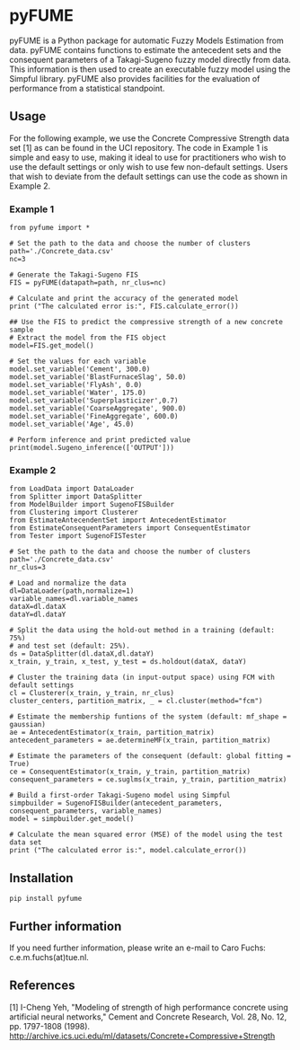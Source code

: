 # pyFUME

pyFUME is a Python package for automatic Fuzzy Models Estimation from data.
pyFUME contains functions to estimate the antecedent sets and the consequent parameters of a Takagi-Sugeno fuzzy model directly from data. This information is then used to create an executable fuzzy model using the Simpful library.
pyFUME also provides facilities for the evaluation of performance from a statistical standpoint.

## Usage
For the following example, we use the Concrete Compressive Strength data set [1] as can be found in the UCI repository.
The  code  in  Example 1  is  simple  and  easy  to  use,  making it  ideal  to  use  for  practitioners  who  wish  to  use  the  default settings or only wish to use few non-default settings. 
Users that wish to deviate from  the  default  settings  can  use  the code  as shown  in  Example 2.

### Example 1
```
from pyfume import *

# Set the path to the data and choose the number of clusters
path='./Concrete_data.csv'
nc=3

# Generate the Takagi-Sugeno FIS
FIS = pyFUME(datapath=path, nr_clus=nc)

# Calculate and print the accuracy of the generated model
print ("The calculated error is:", FIS.calculate_error())

## Use the FIS to predict the compressive strength of a new concrete sample
# Extract the model from the FIS object
model=FIS.get_model()

# Set the values for each variable
model.set_variable('Cement', 300.0)
model.set_variable('BlastFurnaceSlag', 50.0)
model.set_variable('FlyAsh', 0.0)
model.set_variable('Water', 175.0)
model.set_variable('Superplasticizer',0.7)
model.set_variable('CoarseAggregate', 900.0)
model.set_variable('FineAggregate', 600.0)
model.set_variable('Age', 45.0)

# Perform inference and print predicted value
print(model.Sugeno_inference(['OUTPUT']))
```

### Example 2

```
from LoadData import DataLoader
from Splitter import DataSplitter
from ModelBuilder import SugenoFISBuilder
from Clustering import Clusterer
from EstimateAntecendentSet import AntecedentEstimator
from EstimateConsequentParameters import ConsequentEstimator
from Tester import SugenoFISTester

# Set the path to the data and choose the number of clusters
path='./Concrete_data.csv'
nr_clus=3

# Load and normalize the data
dl=DataLoader(path,normalize=1)
variable_names=dl.variable_names 
dataX=dl.dataX
dataY=dl.dataY

# Split the data using the hold-out method in a training (default: 75%) 
# and test set (default: 25%).
ds = DataSplitter(dl.dataX,dl.dataY)
x_train, y_train, x_test, y_test = ds.holdout(dataX, dataY)
        
# Cluster the training data (in input-output space) using FCM with default settings
cl = Clusterer(x_train, y_train, nr_clus)
cluster_centers, partition_matrix, _ = cl.cluster(method="fcm")
     
# Estimate the membership funtions of the system (default: mf_shape = gaussian)
ae = AntecedentEstimator(x_train, partition_matrix)
antecedent_parameters = ae.determineMF(x_train, partition_matrix)
        
# Estimate the parameters of the consequent (default: global fitting = True)
ce = ConsequentEstimator(x_train, y_train, partition_matrix)
consequent_parameters = ce.suglms(x_train, y_train, partition_matrix)
        
# Build a first-order Takagi-Sugeno model using Simpful
simpbuilder = SugenoFISBuilder(antecedent_parameters, consequent_parameters, variable_names)
model = simpbuilder.get_model()
        
# Calculate the mean squared error (MSE) of the model using the test data set
print ("The calculated error is:", model.calculate_error())
```

## Installation

`pip install pyfume`


## Further information
If you need further information, please write an e-mail to Caro Fuchs: c.e.m.fuchs(at)tue.nl.


## References
[1] I-Cheng Yeh, "Modeling of strength of high performance concrete using artificial neural networks," Cement and Concrete Research, Vol. 28, No. 12, pp. 1797-1808 (1998). http://archive.ics.uci.edu/ml/datasets/Concrete+Compressive+Strength


